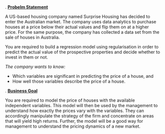 . <b><u>Probelm Statement</b></u>

A US-based housing company named Surprise Housing has decided to enter the Australian market. The company uses data analytics to purchase houses at a price below their actual values and flip them on at a higher price. For the same purpose, the company has collected a data set from the sale of houses in Australia. 

You are required to build a regression model using regularisation in order to predict the actual value of the prospective properties and decide whether to invest in them or not.

<i>The company wants to know:</i>
- Which variables are significant in predicting the price of a house, and
- How well those variables describe the price of a house.
 
. <b><u>Business Goal</b></u>

You are required to model the price of houses with the available independent variables. This model will then be used by the management to understand how exactly the prices vary with the variables. They can accordingly manipulate the strategy of the firm and concentrate on areas that will yield high returns. Further, the model will be a good way for management to understand the pricing dynamics of a new market.
